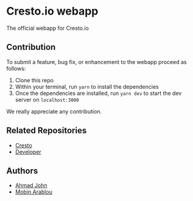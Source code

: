 # Cresto.io webapp

The official webapp for Cresto.io

## Contribution

To submit a feature, bug fix, or enhancement to the webapp proceed as follows:

1. Clone this repo
2. Within your terminal, run `yarn` to install the dependencies
3. Once the dependencies are installed, run `yarn dev` to start the dev server on `localhost:3000`

We really appreciate any contribution.

## Related Repositories

- [Cresto](https://github.com/aruzikulov/cresto-1)
- [Developer](https://github.com/aruzikulov)

## Authors

- [Ahmad John](https://ahmad.js.org)
- [Mobin Arablou](https://mobinlion.github.io)
